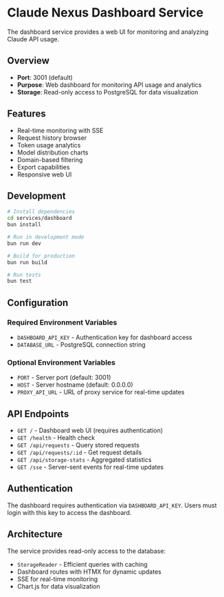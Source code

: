# Claude Nexus Dashboard Service

The dashboard service provides a web UI for monitoring and analyzing Claude API usage.

## Overview

- **Port**: 3001 (default)
- **Purpose**: Web dashboard for monitoring API usage and analytics
- **Storage**: Read-only access to PostgreSQL for data visualization

## Features

- Real-time monitoring with SSE
- Request history browser
- Token usage analytics
- Model distribution charts
- Domain-based filtering
- Export capabilities
- Responsive web UI

## Development

```bash
# Install dependencies
cd services/dashboard
bun install

# Run in development mode
bun run dev

# Build for production
bun run build

# Run tests
bun test
```

## Configuration

### Required Environment Variables

- `DASHBOARD_API_KEY` - Authentication key for dashboard access
- `DATABASE_URL` - PostgreSQL connection string

### Optional Environment Variables

- `PORT` - Server port (default: 3001)
- `HOST` - Server hostname (default: 0.0.0.0)
- `PROXY_API_URL` - URL of proxy service for real-time updates

## API Endpoints

- `GET /` - Dashboard web UI (requires authentication)
- `GET /health` - Health check
- `GET /api/requests` - Query stored requests
- `GET /api/requests/:id` - Get request details
- `GET /api/storage-stats` - Aggregated statistics
- `GET /sse` - Server-sent events for real-time updates

## Authentication

The dashboard requires authentication via `DASHBOARD_API_KEY`. Users must login with this key to access the dashboard.

## Architecture

The service provides read-only access to the database:

- `StorageReader` - Efficient queries with caching
- Dashboard routes with HTMX for dynamic updates
- SSE for real-time monitoring
- Chart.js for data visualization
